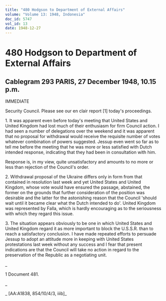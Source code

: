 ```yaml
---
title: "480 Hodgson to Department of External Affairs"
volume: "Volume 13: 1948, Indonesia"
doc_id: 5747
vol_id: 13
date: 1948-12-27
---
```


# 480 Hodgson to Department of External Affairs

## Cablegram 293 PARIS, 27 December 1948, 10.15 p.m.

IMMEDIATE

Security Council. Please see our en clair report [1] today's proceedings.

1\. It was apparent even before today's meeting that United States and United Kingdom had lost much of their enthusiasm for firm Council action. I had seen a number of delegations over the weekend and it was apparent that no proposal for withdrawal would receive the requisite number of votes whatever combination of powers suggested. Jessup even went so far as to tell me before the meeting that he was more or less satisfied with Dutch intended response, indicating that they had been in consultation with him.

Response is, in my view, quite unsatisfactory and amounts to no more or less than rejection of the Council's order.

2\. Withdrawal proposal of the Ukraine differs only in form from that contained in resolution last week and yet United States and United Kingdom, whose vote would have ensured the passage, abstained, the former on the grounds that further consideration of the position was desirable and the latter for the astonishing reason that the Council 'should wait until it became clear what the Dutch intended to do'. United Kingdom was represented by Falla, which is hardly encouraging as to the seriousness with which they regard this issue.

3\. The situation appears obviously to be one in which United States and United Kingdom regard it as more important to block the U.S.S.R. than to reach a satisfactory conclusion. I have made repeated efforts to persuade Jessup to adopt an attitude more in keeping with United States protestations last week without any success and I fear that present indications are that the Council will take no action in regard to the preservation of the Republic as a negotiating unit.

_

1 Document 481.

_

_ [AA:A1838, 854/10/4/3, iiib]_
